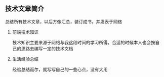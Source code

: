 ## 技术文章简介

总结所有技术文章，以后方像汇总，装订成书，并发表于网络

1. 前端技术知识

   技术知识主要来源于网络与我这段时间的学习所得，合适的时候本人也会按自己的思路去编写一定的技术文档

2. 生活经验总结

   经验总结而尔，就写写自己的一些心点，没有大用

